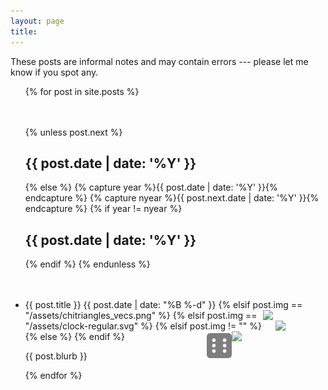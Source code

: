 ```yaml
---
layout: page
title: 
---
```

These posts are informal notes and may contain errors --- please let me know if you spot any.

<ul class="posts">
  {% for post in site.posts %}
    <div style="margin-top:10%;">
    {% unless post.next %}
      <h2>{{ post.date | date: '%Y' }}</h2>
    {% else %}
      {% capture year %}{{ post.date | date: '%Y' }}{% endcapture %}
      {% capture nyear %}{{ post.next.date | date: '%Y' }}{% endcapture %}
      {% if year != nyear %}
        <h2>{{ post.date | date: '%Y' }}</h2>
      {% endif %}
    {% endunless %}
  </div>
    <li itemscope>
      <div style="margin-top:10%;">
        <a href="{{ site.github.url }}{{ post.url }}" style="text-decoration:none;">{{ post.title }}</a>
        <span class="post-date"> {{ post.date | date: "%B %-d" }}</span>
        {% elsif post.img == "/assets/chitriangles_vecs.png" %}
          <img src="{{ post.img }}" align="right" width="100">
        {% elsif post.img == "/assets/clock-regular.svg" %}
          <img src="{{ post.img }}" align="right" width="80">
        {% elsif post.img != "" %}
          <img src="{{ post.img }}" align="right" width="150">
        {% else %}
          <img src="/assets/dice-six-solid.svg" align="right" width="40" style="opacity: 0.5;">
        {% endif %}
        <p class="post-date">{{ post.blurb }}</p>
      </div>
    </li>
  {% endfor %}
</ul>
